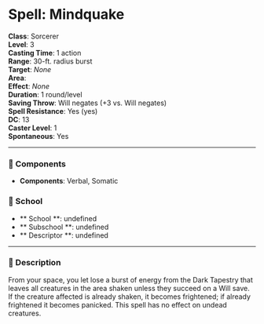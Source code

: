
# Spell: Mindquake
**Class**: Sorcerer  
**Level**: 3  
**Casting Time**: 1 action  
**Range**: 30-ft. radius burst  
**Target**: _None_  
**Area**:   
**Effect**: _None_  
**Duration**: 1 round/level  
**Saving Throw**: Will negates (+3 vs. Will negates)  
**Spell Resistance**: Yes (yes)  
**DC**: 13  
**Caster Level**: 1  
**Spontaneous**: Yes

---

### 🔮 Components
- **Components**: Verbal, Somatic

### 🏫 School
- ** School **: undefined
- ** Subschool **: undefined
- ** Descriptor **: undefined
---

### 📜 Description
From your space, you let lose a burst of energy from the Dark Tapestry that leaves all creatures in the area shaken unless they succeed on a Will save. If the creature affected is already shaken, it becomes frightened; if already frightened it becomes panicked. This spell has no effect on undead creatures.
